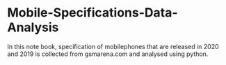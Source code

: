 # Mobile-Specifications-Data-Analysis
In this note book, specification of mobilephones that are released in 2020 and 2019 is collected from gsmarena.com and analysed using python.  
